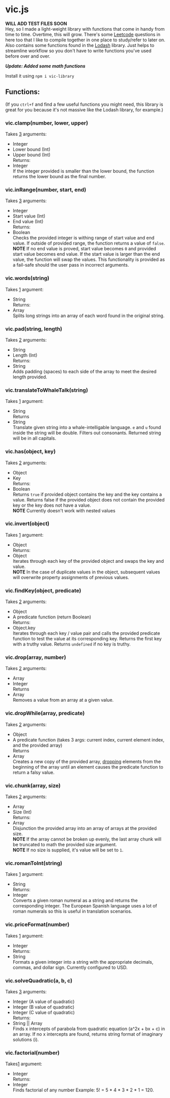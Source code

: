 # vic.js
**WILL ADD TEST FILES SOON**<br>
Hey, so I made a light-weight library with functions that come in handy from time to time. Overtime, this will grow. There's some [Leetcode](https://leetcode.com/) questions in here too that I like to compile together in one place to study/refer to later on. Also contains some functions found in the [Lodash](https://lodash.com/) library. Just helps to streamline workflow so you don't have to write functions you've used before over and over.

***Update: Added some math functions***

Install it using `npm i vic-library`

## Functions:
(If you `ctrl+f` and find a few useful functions you might need, this library is great for you because it's not massive like the Lodash library, for example.)

### vic.clamp(number, lower, upper)
Takes <ins>3</ins> arguments:
* Integer
* Lower bound (Int)
* Upper bound (Int)<br>
Returns:
* Integer<br>
If the integer provided is smaller than the lower bound, the function returns the lower bound as the final number.

### vic.inRange(number, start, end)
Takes <ins>3</ins> arguments:
* Integer
* Start value (Int)
* End value (Int)<br>
Returns:
* Boolean<br>
Checks the provided integer is withing range of start value and end value. If outside of provided range, the function returns a value of `false`.<br>
**NOTE** If no end value is proved, start value becomes `0` and provided start value becomes end value. If the start value is larger than the end value, the function will swap the values. This functionality is provided as a fail-safe should the user pass in incorrect arguments.

### vic.words(string)
Takes <ins>1</ins> argument:
* String<br>
Returns:
* Array<br>
Splits long strings into an array of each word found in the original string. 

### vic.pad(string, length)
Takes <ins>2</ins> arguments:
* String
* Length (Int)<br>
Returns:
* String<br>
Adds padding (spaces) to each side of the array to meet the desired length provided.

### vic.translateToWhaleTalk(string)
Takes <ins>1</ins> argument:
* String<br>
Returns
* String<br>
Translate given string into a whale-intelligable language. `e` and `u` found inside the string will be double. Filters out consonants. Returned string will be in all capitals.

### vic.has(object, key)
Takes <ins>2</ins> arguments:
* Object
* Key<br>
Returns:
* Boolean<br>
Returns `true` if provided object contains the key and the key contains a value. Returns false if the provided object does not contain the provided key or the key does not have a value.<br>
**NOTE** Currently doesn't work with nested values

### vic.invert(object)
Takes <ins>1</ins> argument:
* Object<br>
Returns:
* Object<br>
Iterates through each key of the provided object and swaps the key and value. <br>
**NOTE** In the case of duplicate values in the object, subsequent values will overwrite property assignments of previous values.


### vic.findKey(object, predicate)
Takes <ins>2</ins> arguments:
* Object
* A predicate function (return Boolean)<br>
Returns:
* Object.key<br>
Iterates through each key / value pair and calls the provided predicate function to test the value at its corresponding key. Returns the first key with a truthy value. Returns `undefined` if no key is truthy. 

### vic.drop(array, number)
Takes <ins>2</ins> arguments:
* Array
* Integer<br>
Returns
* Array<br>
Removes a value from an array at a given value.

### vic.dropWhile(array, predicate)
Takes <ins>2</ins> arguments:
* Object
* A predicate function (takes 3 args: current index, current element index, and the provided array)<br>
Returns
* Array<br>
Creates a new copy of the provided array, [dropping](#vicdroparray-number) elements from the beginning of the array until an element causes the predicate function to return a falsy value.

### vic.chunk(array, size)
Takes <ins>2</ins> arguments:
* Array
* Size (Int)<br>
Returns:
* Array<br>
Disjunction the provided array into an array of arrays at the provided size.<br>
**NOTE** If the array cannot be broken up evenly, the last array chunk will be truncated to math the provided size argument.<br>
**NOTE** If no size is supplied, it's value will be set to `1`.

### vic.romanToInt(string)
Takes <ins>1</ins> argument:
* String<br>
Returns:
* Integer<br>
Converts a given roman numeral as a string and returns the corresponding integer. The European Spanish language uses a lot of roman numerals so this is useful in translation scenarios.

### vic.priceFormat(number)
Takes <ins>1</ins> argument:
* Integer<br>
Returns:
* String<br>
Formats a given integer into a string with the appropriate decimals, commas, and dollar sign. Currently configured to USD. 

### vic.solveQuadratic(a, b, c)
Takes <ins>3</ins> arguments:
* Integer (A value of quadratic)
* Integer (B value of quadratic)
* Integer (C value of quadratic)<br>
Returns:
* String || Array<br>
Finds x intercepts of parabola from quadratic equation (a^2x + bx + c) in an array. If no x intercepts are found, returns string format of imaginary solutions (i).

### vic.factorial(number)
Takes<ins>1</ins> argument:
* Integer<br>
Returns:
* Integer<br>
Finds factorial of any number Example: 5! = 5 * 4 * 3 * 2 * 1 = 120. 